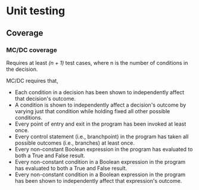 # Unit testing

## Coverage

### MC/DC coverage

Requires at least *(n + 1)* test cases, where n is the number of conditions in the decision.

MC/DC requires that,

* Each condition in a decision has been shown to independently affect that decision's outcome.
* A condition is shown to independently affect a decision's outcome by varying just that condition while holding fixed all other possible conditions.
* Every point of entry and exit in the program has been invoked at least once.
* Every control statement (i.e., branchpoint) in the program has taken all possible outcomes (i.e., branches) at least once.
* Every non-constant Boolean expression in the program has evaluated to both a True and False result.
* Every non-constant condition in a Boolean expression in the program has evaluated to both a True and False result.
* Every non-constant condition in a Boolean expression in the program has been shown to independently affect that expression's outcome.
